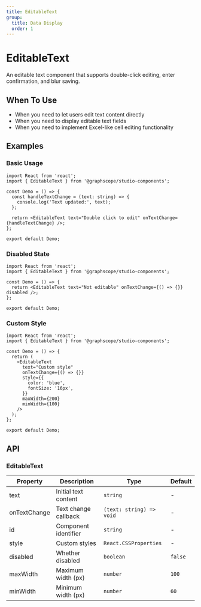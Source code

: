 ```yaml
---
title: EditableText
group:
  title: Data Display
  order: 1
---
```


# EditableText

An editable text component that supports double-click editing, enter confirmation, and blur saving.

## When To Use

- When you need to let users edit text content directly
- When you need to display editable text fields
- When you need to implement Excel-like cell editing functionality

## Examples

### Basic Usage

```tsx
import React from 'react';
import { EditableText } from '@graphscope/studio-components';

const Demo = () => {
  const handleTextChange = (text: string) => {
    console.log('Text updated:', text);
  };

  return <EditableText text="Double click to edit" onTextChange={handleTextChange} />;
};

export default Demo;
```

### Disabled State

```tsx
import React from 'react';
import { EditableText } from '@graphscope/studio-components';

const Demo = () => {
  return <EditableText text="Not editable" onTextChange={() => {}} disabled />;
};

export default Demo;
```

### Custom Style

```tsx
import React from 'react';
import { EditableText } from '@graphscope/studio-components';

const Demo = () => {
  return (
    <EditableText
      text="Custom style"
      onTextChange={() => {}}
      style={{
        color: 'blue',
        fontSize: '16px',
      }}
      maxWidth={200}
      minWidth={100}
    />
  );
};

export default Demo;
```

## API

### EditableText

| Property     | Description          | Type                     | Default |
| ------------ | -------------------- | ------------------------ | ------- |
| text         | Initial text content | `string`                 | -       |
| onTextChange | Text change callback | `(text: string) => void` | -       |
| id           | Component identifier | `string`                 | -       |
| style        | Custom styles        | `React.CSSProperties`    | -       |
| disabled     | Whether disabled     | `boolean`                | `false` |
| maxWidth     | Maximum width (px)   | `number`                 | `100`   |
| minWidth     | Minimum width (px)   | `number`                 | `60`    |
